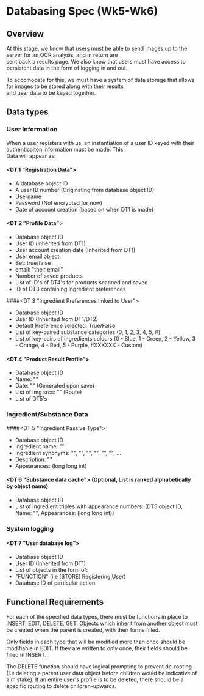 # Databasing Spec (Wk5-Wk6)  

## Overview 

At this stage, we know that users must be able to send images up to the server for an OCR analysis, and in return are   
sent back a results page. We also know that users must have access to persistent data in the form of logging in and out.   
  
To accomodate for this, we must have a system of data storage that allows for images to be stored along with their results,  
and user data to be keyed together.   

## Data types   
  
### User Information       
When a user registers with us, an instantiation of a user ID keyed with their authenticaiton information must be made. This  
Data will appear as:    

#### <DT 1 "Registration Data">   
* A database object ID   
* A user ID number (Originating from database object ID)   
* Username  
* Password (Not encrypted for now)   
* Date of account creation (based on when DT1 is made)   

#### <DT 2 "Profile Data">    
* Database object ID   
* User ID (inherited from DT1)    
* User account creation date (Inherited from DT1)   
* User email object:  
*	Set: true/false  
*	email: "their email"   
* Number of saved products   
* List of ID's of DT4's for products scanned and saved   
* ID of DT3 containing ingredient preferences   
  
####<DT 3 "Ingredient Preferences linked to User"> 
* Database object ID   
* User ID (Inherited from DT1/DT2)   
* Default Preference selected: True/False  
* List of key-paired substance categories (0, 1, 2, 3, 4, 5, #)  
* List of key-pairs of ingredients colours (0 - Blue, 1 - Green, 2 - Yellow, 3 - Orange, 4 - Red, 5 - Purple, #XXXXXX - Custom)   
  
#### <DT 4 "Product Result Profile"> 
* Database object ID   
* Name: ""  
* Date: "" (Generated upon save)   
* List of img srcs: "" (Route)   
* List of DT5's   
  
### Ingredient/Substance Data 
  
####<DT 5 "Ingredient Passive Type">
* Database object ID   
* Ingredient name: ""   
* Ingredient synonyms: "", "", "", "", "", "", ...   
* Description: ""  
* Appearances: (long long int)   

#### <DT 6 "Substance data cache"> (Optional, List is ranked alphabetically by object name) 
* Database object ID   
* List of ingredient triples with appearance numbers: (DT5 object ID, Name: "", Appearances: (long long int))   
  
### System logging 

#### <DT 7 "User database log">
* Database object ID   
* User ID (Inherited from DT1)   
* List of objects in the form of:   
*	"FUNCTION" (i.e [STORE] Registering User)  
*	Database ID of particular action  
   
## Functional Requirements 
   
For each of the specified data types, there must be functions in place to INSERT, EDIT, DELETE, GET.
Objects which inherit from another object must be created when the parent is created, with their forms filled. 
  
Only fields in each type that will be modified more than once should be modifiable in EDIT. If they are 
written to only once, their fields should be filled in INSERT. 
  
The DELETE function should have logical prompting to prevent de-rooting (I.e deleting a parent user data 
object before children would be indicative of a mistake). If an entire user's profile is to be deleted, there
should be a specific routing to delete children-upwards. 
  





